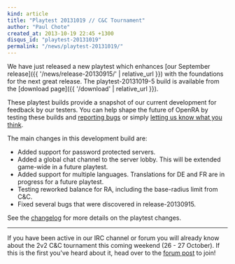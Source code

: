 ```yaml
---
kind: article
title: "Playtest 20131019 // C&C Tournament"
author: "Paul Chote"
created_at: 2013-10-19 22:45 +1300
disqus_id: "playtest-20131019"
permalink: "/news/playtest-20131019/"
---
```


We have just released a new playtest which enhances [our September release]({{ '/news/release-20130915/' | relative_url }}) with the foundations
for the next great release. The playtest-20131019-5 build is available from the [download page]({{ '/download' | relative_url }}).

These playtest builds provide a snapshot of our current development for feedback by our testers. You can help shape the
future of OpenRA by testing these builds and [reporting bugs](http://bugs.open-ra.org) or simply [letting us know what you think](http://webchat.freenode.net/?channels=openra).

The main changes in this development build are:

   - Added support for password protected servers.
   - Added a global chat channel to the server lobby. This will be extended game-wide in a future playtest.
   - Added support for multiple languages. Translations for DE and FR are in progress for a future playtest.
   - Testing reworked balance for RA, including the base-radius limit from C&C.
   - Fixed several bugs that were discovered in release-20130915.

See the [changelog](https://github.com/OpenRA/OpenRA/blob/playtest-20131019/CHANGELOG) for more details on the playtest changes.

<hr />

If you have been active in our IRC channel or forum you will already know about the 2v2 C&C tournament this coming weekend
(26 - 27 October). If this is the first you've heard about it, head over to the [forum post](http://www.sleipnirstuff.com/forum/viewtopic.php?f=82&t=16340)
to join!